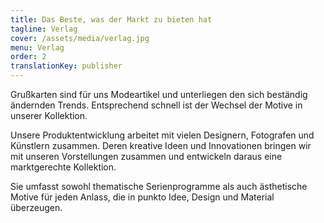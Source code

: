 ```yaml
---
title: Das Beste, was der Markt zu bieten hat 
tagline: Verlag
cover: /assets/media/verlag.jpg
menu: Verlag
order: 2
translationKey: publisher
---
```

Grußkarten sind für uns Modeartikel und unterliegen den sich beständig ändernden Trends. Entsprechend schnell ist der Wechsel der Motive in unserer Kollektion.

Unsere Produktentwicklung arbeitet mit vielen Designern, Fotografen und Künstlern zusammen. Deren kreative Ideen und Innovationen bringen wir mit unseren Vorstellungen zusammen und entwickeln daraus eine marktgerechte Kollektion.

Sie umfasst sowohl thematische Serienprogramme als auch ästhetische Motive für jeden Anlass, die in punkto Idee, Design und Material überzeugen.
